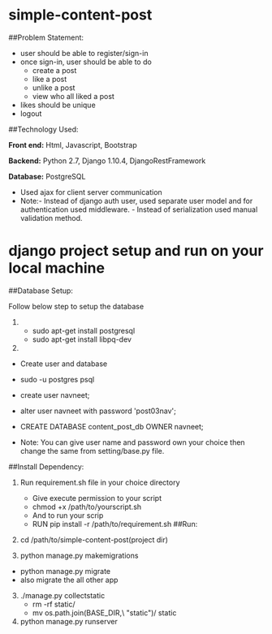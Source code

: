 # simple-content-post

##Problem Statement:
   * user should be able to register/sign-in
   * once sign-in, user should be able to do
      - create a post
      - like a post
      - unlike a post
      - view who all liked a post
   * likes should be unique
   * logout
   
##Technology Used:

 **Front end:** Html, Javascript, Bootstrap
 
 **Backend:** Python 2.7, Django 1.10.4, DjangoRestFramework
 
 **Database:** PostgreSQL

 * Used ajax for client server communication
 * Note:- Instead of django auth user, used separate user model and for authentication used middleware.
        - Instead of serialization used manual validation method. 
        
# django project setup and run on your local machine

##Database Setup:

Follow below step to setup the database

1. 
   * sudo apt-get install postgresql
   * sudo apt-get install libpq-dev 
2. 
 * Create user and database
 * sudo -u postgres psql
 * create user navneet;
 * alter user navneet with password 'post03nav';
 * CREATE DATABASE content_post_db OWNER navneet;
     
* Note: You can give user name and password own your choice then change the same from setting/base.py file.
      
##Install Dependency:

1. Run requirement.sh file in your choice directory
    * Give execute permission to your script
    * chmod +x /path/to/yourscript.sh
    *  And to run your scrip
    * RUN pip install -r /path/to/requirement.sh
##Run:

1. cd /path/to/simple-content-post(project dir)

2.  python manage.py makemigrations
   * python manage.py migrate
   * also migrate the all other app
3. ./manage.py collectstatic
   * rm -rf static/
   * mv os.path.join\(BASE_DIR\,\ \"static\"\)/ static
4. python manage.py runserver  
    
  


